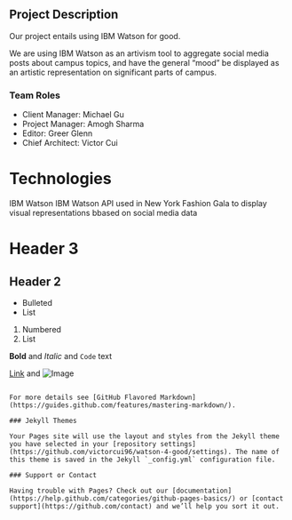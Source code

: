 ## Project Description
Our project entails using IBM Watson for good.

We are using IBM Watson as an artivism tool to aggregate social media posts about campus topics, and have the general “mood” be displayed as an artistic representation on significant parts of campus. 

### Team Roles
- Client Manager: Michael Gu
- Project Manager: Amogh Sharma
- Editor: Greer Glenn
- Chief Architect: Victor Cui

# Technologies
IBM Watson
IBM Watson API used in New York Fashion Gala to display visual representations bbased on social media data

# Header 3
## Header 2


- Bulleted
- List

1. Numbered
2. List

**Bold** and _Italic_ and `Code` text

[Link](url) and ![Image](src)
```

For more details see [GitHub Flavored Markdown](https://guides.github.com/features/mastering-markdown/).

### Jekyll Themes

Your Pages site will use the layout and styles from the Jekyll theme you have selected in your [repository settings](https://github.com/victorcui96/watson-4-good/settings). The name of this theme is saved in the Jekyll `_config.yml` configuration file.

### Support or Contact

Having trouble with Pages? Check out our [documentation](https://help.github.com/categories/github-pages-basics/) or [contact support](https://github.com/contact) and we’ll help you sort it out.
